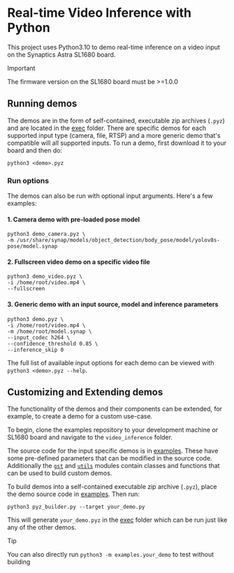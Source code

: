 # Real-time Video Inference with Python
This project uses Python3.10 to demo real-time inference on a video input on the Synaptics Astra SL1680 board.
> [!IMPORTANT]
> The firmware version on the SL1680 board must be >=1.0.0

## Running demos
The demos are in the form of self-contained, executable zip archives (`.pyz`) and are located in the [exec](exec) folder. There are specific demos for each supported input type (camera, file, RTSP) and a more generic demo that's compatible will all supported inputs. To run a demo, first download it to your board and then do:
```
python3 <demo>.pyz
```
### Run options
The demos can also be run with optional input arguments. Here's a few examples:

#### 1. Camera demo with pre-loaded pose model
```
python3 demo_camera.pyz \
-m /usr/share/synap/models/object_detection/body_pose/model/yolov8s-pose/model.synap
```

#### 2. Fullscreen video demo on a specific video file
```
python3 demo_video.pyz \
-i /home/root/video.mp4 \
--fullscreen
```

#### 3. Generic demo with an input source, model and inference parameters
```
python3 demo.pyz \
-i /home/root/video.mp4 \
-m /home/root/model.synap \
--input_codec h264 \
--confidence_threshold 0.85 \
--inference_skip 0
```

The full list of available input options for each demo can be viewed with `python3 <demo>.pyz --help`.

## Customizing and Extending demos
The functionality of the demos and their components can be extended, for example, to create a demo for a custom use-case.

To begin, clone the examples repository to your development machine or SL1680 board and navigate to the `video_inference` folder.

The source code for the input specific demos is in [examples](examples). These have some pre-defined parameters that can be modified in the source code. Additionally the [`gst`](gst) and [`utils`](utils) modules contain classes and functions that can be used to build custom demos.

To build demos into a self-contained executable zip archive (`.pyz`), place the demo source code in [examples](examples). Then run:
```
python3 pyz_builder.py --target your_demo.py
```
This will generate `your_demo.pyz` in the [exec](exec) folder which can be run just like any of the other demos.

> [!TIP]
> You can also directly run `python3 -m examples.your_demo` to test without building